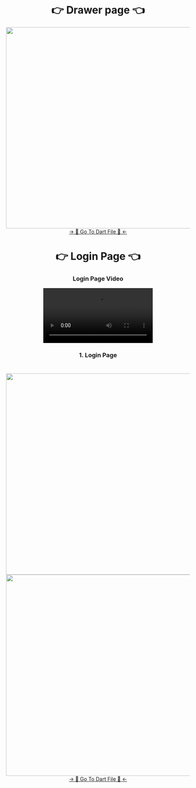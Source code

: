 <h1 align="center">👉 Drawer page 👈</h1>
<div align="center">
  <img height="550"  src="https://github.com/YashuPatel1724/Resume_Daily_Task/assets/148859965/ced7f278-45ec-4404-86b5-f2f1d12971b5" />
</div>
<div align="center">
<a href="https://github.com/YashuPatel1724/Resume_Daily_Task/tree/master/lib/Drawer">-> 📂 Go To Dart File 📂 <-</a>
</div>



<h1 align="center">👉 Login Page 👈</h1>

<h3 align="center">Login Page Video </h3>
<div align="center">
 <video src="https://github.com/YashuPatel1724/Resume_Daily_Task/assets/148859965/80b866a6-587b-432c-a30c-c6f0cbc8ca38"> 
</video>
</div>

<h3 align="center">1. Login Page </h3>

<h1 align="left"></h1>

<div align="center">
  <img height="550"  src="https://github.com/YashuPatel1724/Resume_Daily_Task/assets/148859965/d8855e2b-9730-4570-81d2-7c1b1d6bd198" />
  <img height="550"  src="https://github.com/YashuPatel1724/Resume_Daily_Task/assets/148859965/866d69f7-79a4-44a9-8d24-53cbb462166e" />
</div>
<div align="center">
<a href="https://github.com/YashuPatel1724/Resume_Daily_Task/tree/master/lib/Login%20Page">-> 📂 Go To Dart File 📂 <-</a>
</div>






